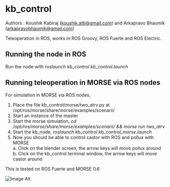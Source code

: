 kb_control
==========
Authors : Koushik Kabiraj (koushik.atti@gmail.com) and Arkapravo Bhaumik (arkapravobhaumik@gmail.com)

Teleoperation in ROS, works in ROS Groovy, ROS Fuerte and ROS Electric.

Running the node in ROS
-----------------------
Run the node with _roslaunch kb_control kb_control.launch_

Running teleoperation in MORSE via ROS nodes
--------------------------------------------
For simulation in MORSE via ROS nodes,  

1. Place the file kb_control/morse/two_atrv.py at /opt/ros/morse/share/morse/examples/scenarii/
2. Start an instance of the master
3. Start the morse simulation, _cd /opt/ros/morse/share/morse/examples/scenarii/ && morse run two_atrv_
4. Start the kb_node, _roslaunch kb_control kb_control_morse.launch_
5. Now you should be able to control castor with ROS and pollux with MORSE  
  a. Click on the blender screen, the arrow keys will move pollux around  
  b. Click on the kb_control terminal window, the arrow keys will move castor around

This is tested on ROS Fuerte and MORSE 0.6

![Image Alt](https://lh4.googleusercontent.com/-p9b3vgPXNh0/UQavBlGL7oI/AAAAAAAACT4/IC9tKKJILJE/s912/pic-3-github.png) 
